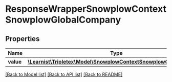 # ResponseWrapperSnowplowContextSnowplowGlobalCompany

## Properties
Name | Type | Description | Notes
------------ | ------------- | ------------- | -------------
**value** | [**\Learnist\Tripletex\Model\SnowplowContextSnowplowGlobalCompany**](SnowplowContextSnowplowGlobalCompany.md) |  | [optional] 

[[Back to Model list]](../../README.md#documentation-for-models) [[Back to API list]](../../README.md#documentation-for-api-endpoints) [[Back to README]](../../README.md)

